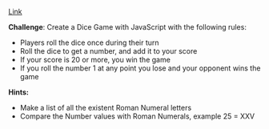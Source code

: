 [Link](https://muflonex.github.io/scrimbaDiceGameChallenge/)

**Challenge**:
Create a Dice Game with JavaScript with the following rules:
- Players roll the dice once during their turn
- Roll the dice to get a number, and add it to your score
- If your score is 20 or more, you win the game
- If you roll the number 1 at any point you lose and your opponent wins the game


**Hints:**
- Make a list of all the existent Roman Numeral letters
- Compare the Number values with Roman Numerals, example 25 = XXV
